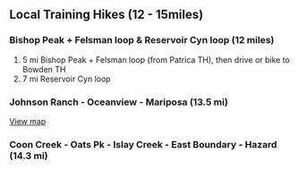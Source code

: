 ## Local Training Hikes (12 - 15miles) ##

### Bishop Peak + Felsman loop & Reservoir Cyn loop (12 miles) ###
1. 5 mi Bishop Peak + Felsman loop (from Patrica TH), then drive or bike to Bowden TH
2. 7 mi Reservoir Cyn loop

### Johnson Ranch - Oceanview - Mariposa (13.5 mi) ### 

[View map](https://jdalbey.github.io/hiking/Maps/Johnson-Oceanview-Mariposa.pdf)

### Coon Creek - Oats Pk - Islay Creek - East Boundary - Hazard  (14.3 mi) ###

